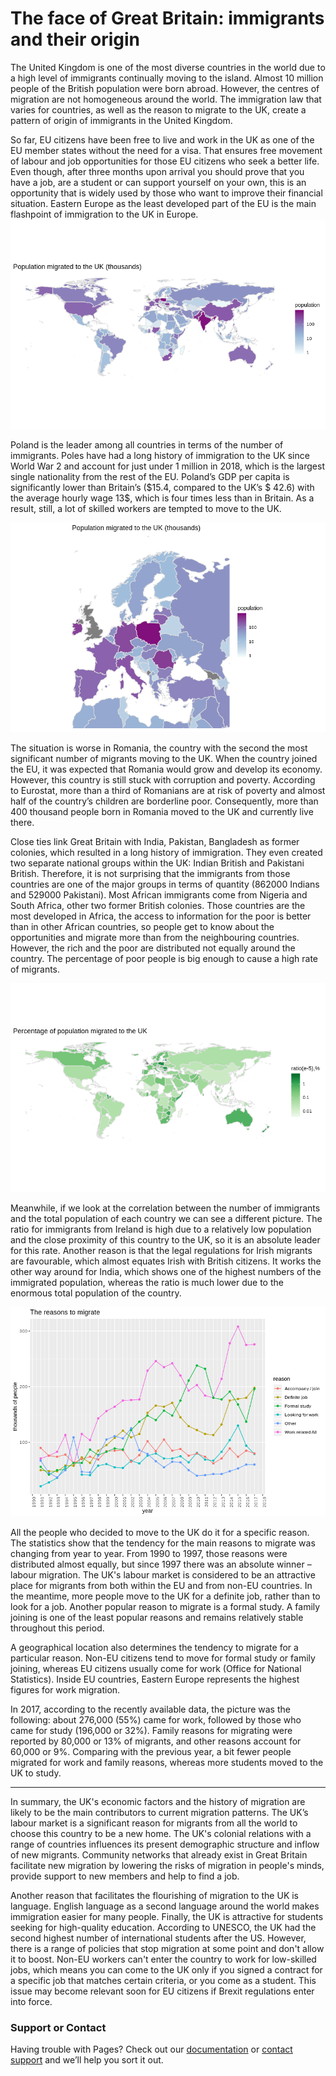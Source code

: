 # The face of Great Britain: immigrants and their origin

The United Kingdom is one of the most diverse countries in the world due to a high level of immigrants continually moving to the island. Almost 10 million people of the British population were born abroad. However, the centres of migration are not homogeneous around the world. The immigration law that varies for countries, as well as the reason to migrate to the UK, create a pattern of origin of immigrants in the United Kingdom.

So far, EU citizens have been free to live and work in the UK as one of the EU member states without the need for a visa. That ensures free movement of labour and job opportunities for those EU citizens who seek a better life. Even though, after three months upon arrival you should prove that you have a job, are a student or can support yourself on your own, this is an opportunity that is widely used by those who want to improve their financial situation. Eastern Europe as the least developed part of the EU is the main flashpoint of immigration to the UK in Europe. 
![Branching](https://raw.githubusercontent.com/bondmariia/bondmariia.github.io/master/56737225_590475631454925_7109612734055972864_n.png)

Poland is the leader among all countries in terms of the number of immigrants. Poles have had a long history of immigration to the UK since World War 2 and account for just under 1 million in 2018, which is the largest single nationality from the rest of the EU. Poland’s GDP per capita is significantly lower than Britain’s ($15.4, compared to the UK’s $ 42.6) with the average hourly wage 13$, which is four times less than in Britain. As a result, still, a lot of skilled workers are tempted to move to the UK.

![Branching](https://github.com/bondmariia/bondmariia.github.io/blob/master/map_population_eu.png?raw=true)

The situation is worse in Romania, the country with the second the most significant number of migrants moving to the UK. When the country joined the EU, it was expected that Romania would grow and develop its economy. However, this country is still stuck with corruption and poverty. According to Eurostat, more than a third of Romanians are at risk of poverty and almost half of the country’s children are borderline poor. Consequently, more than 400 thousand people born in Romania moved to the UK and currently live there.

Close ties link Great Britain with India, Pakistan, Bangladesh as former colonies, which resulted in a long history of immigration. They even created two separate national groups within the UK: Indian British and Pakistani British. Therefore, it is not surprising that the immigrants from those countries are one of the major groups in terms of quantity (862000 Indians and 529000 Pakistani). Most African immigrants come from Nigeria and South Africa, other two former British colonies. Those countries are the most developed in Africa, the access to information for the poor is better than in other African countries, so people get to know about the opportunities and migrate more than from the neighbouring countries. However, the rich and the poor are distributed not equally around the country. The percentage of poor people is big enough to cause a high rate of migrants. 

![Branching](https://github.com/bondmariia/bondmariia.github.io/blob/master/56425641_505404453325335_222589781081587712_n.png?raw=true)

Meanwhile, if we look at the correlation between the number of immigrants and the total population of each country we can see a different picture. The ratio for immigrants from Ireland is high due to a relatively low population and the close proximity of this country to the UK, so it is an absolute leader for this rate. Another reason is that the legal regulations for Irish migrants are favourable, which almost equates Irish with British citizens.  It works the other way around for India, which shows one of the highest numbers of the immigrated population, whereas the ratio is much lower due to the enormous total population of the country.

![Branching](https://github.com/bondmariia/bondmariia.github.io/blob/master/reasons.png?raw=true)

All the people who decided to move to the UK do it for a specific reason. The statistics show that the tendency for the main reasons to migrate was changing from year to year. From 1990 to 1997, those reasons were distributed almost equally, but since 1997 there was an absolute winner – labour migration. The UK's labour market is considered to be an attractive place for migrants from both within the EU and from non-EU countries. In the meantime, more people move to the UK for a definite job, rather than to look for a job. Another popular reason to migrate is a formal study. A family joining is one of the least popular reasons and remains relatively stable throughout this period.

A geographical location also determines the tendency to migrate for a particular reason. Non-EU citizens tend to move for formal study or family joining, whereas EU citizens usually come for work (Office for National Statistics). Inside EU countries, Eastern Europe represents the highest figures for work migration.

In 2017, according to the recently available data, the picture was the following: about 276,000 (55%) came for work, followed by those who came for study (196,000 or 32%). Family reasons for migrating were reported by 80,000 or 13% of migrants, and other reasons account for 60,000 or 9%. Comparing with the previous year, a bit fewer people migrated for work and family reasons, whereas more students moved to the UK to study.

* * *

In summary, the UK's economic factors and the history of migration are likely to be the main contributors to current migration patterns. The UK’s labour market is a significant reason for migrants from all the world to choose this country to be a new home. The UK's colonial relations with a range of countries influences its present demographic structure and inflow of new migrants. Community networks that already exist in Great Britain facilitate new migration by lowering the risks of migration in people's minds, provide support to new members and help to find a job. 

Another reason that facilitates the flourishing of migration to the UK is language. English language as a second language around the world makes immigration easier for many people. Finally, the UK is attractive for students seeking for high-quality education. According to UNESCO, the UK had the second highest number of international students after the US.
However, there is a range of policies that stop migration at some point and don't allow it to boost. Non-EU workers can't enter the country to work for low-skilled jobs, which means you can come to the UK only if you signed a contract for a specific job that matches certain criteria, or you come as a student. This issue may become relevant soon for EU citizens if Brexit regulations enter into force.


### Support or Contact

Having trouble with Pages? Check out our [documentation](https://help.github.com/categories/github-pages-basics/) or [contact support](https://github.com/contact) and we’ll help you sort it out.
